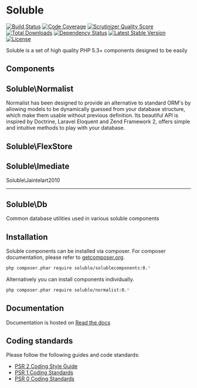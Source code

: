 # Soluble

[![Build Status](https://travis-ci.org/belgattitude/solublecomponents.png?branch=master)](https://travis-ci.org/belgattitude/solublecomponents)
[![Code Coverage](https://scrutinizer-ci.com/g/belgattitude/solublecomponents/badges/coverage.png?s=aaa552f6313a3a50145f0e87b252c84677c22aa9)](https://scrutinizer-ci.com/g/belgattitude/solublecomponents/)
[![Scrutinizer Quality Score](https://scrutinizer-ci.com/g/belgattitude/solublecomponents/badges/quality-score.png?s=6f3ab91f916bf642f248e82c29857f94cb50bb33)](https://scrutinizer-ci.com/g/belgattitude/solublecomponents/)
[![Total Downloads](https://poser.pugx.org/soluble/solublecomponents/downloads.png)](https://packagist.org/packages/soluble/solublecomponents)
[![Dependency Status](https://www.versioneye.com/user/projects/52cc2674ec137549700001f3/badge.png)](https://www.versioneye.com/user/projects/52cc2674ec137549700001f3)
[![Latest Stable Version](https://poser.pugx.org/soluble/solublecomponents/v/stable.png)](https://packagist.org/packages/soluble/solublecomponents)
[![License](https://poser.pugx.org/soluble/solublecomponents/license.png)](https://packagist.org/packages/soluble/solublecomponents)


Soluble is a set of high quality PHP 5.3+ components designed to be easily 

## Components

Soluble\Normalist
-----------------

Normalist has been designed to provide an alternative to standard ORM's by 
allowing models to be dynamically guessed from your database structure, which 
make them usable without previous definition. Its beautiful API is inspired by Doctrine, Laravel Eloquent and 
Zend Framework 2, offers simple and intuitive methods to play with your database.

Soluble\FlexStore
-----------------

Soluble\Imediate
----------------

Soluble\Jaintelart2010

-------------

Soluble\Db
----------

Common database utilities used in various soluble components


## Installation

Soluble components can be installed via composer. For composer documentation, please refer to
[getcomposer.org](http://getcomposer.org/).

```sh
php composer.phar require soluble/solublecomponents:0.*
```

Alternatively you can install components individually.

```sh
php composer.phar require soluble/normalist:0.*
```

## Documentation

Documentation is hosted on [Read the docs](http://soluble.readthedocs.org)

## Coding standards

Please follow the following guides and code standards:

* [PSR 2 Coding Style Guide](https://github.com/php-fig/fig-standards/blob/master/accepted/PSR-2-coding-style-guide.md)
* [PSR 1 Coding Standards](https://github.com/php-fig/fig-standards/blob/master/accepted/PSR-1-basic-coding-standard.md)
* [PSR 0 Coding Standards](https://github.com/php-fig/fig-standards/blob/master/accepted/PSR-0.md)




